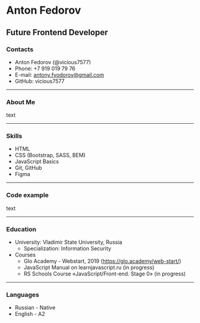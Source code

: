 # Anton Fedorov
## Future Frontend Developer
### Contacts
* Anton Fedorov (@vicious7577)
* Phone: +7 919 019 79 76
* E-mail: antony.fyodorov@gmail.com
* GitHub: vicious7577 
---
### About Me
text

---
### Skills
* HTML
* CSS (Bootstrap, SASS, BEM)
* JavaScript Basics
* Git, GitHub
* Figma
---
### Code example
text

---
### Education
* University: Vladimir State University, Russia
  + Specialization: Information Security
* Courses
  + Glo Academy - Webstart, 2019 (https://glo.academy/web-start/)
  + JavaScript Manual on learnjavascript.ru (in progress)
  + RS Schools Course «JavaScript/Front-end. Stage 0» (in progress)
---
### Languages
* Russian - Native
* English - A2
